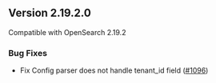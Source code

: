 ## Version 2.19.2.0

Compatible with OpenSearch 2.19.2

### Bug Fixes
- Fix Config parser does not handle tenant_id field ([#1096](https://github.com/opensearch-project/flow-framework/pull/1096))

